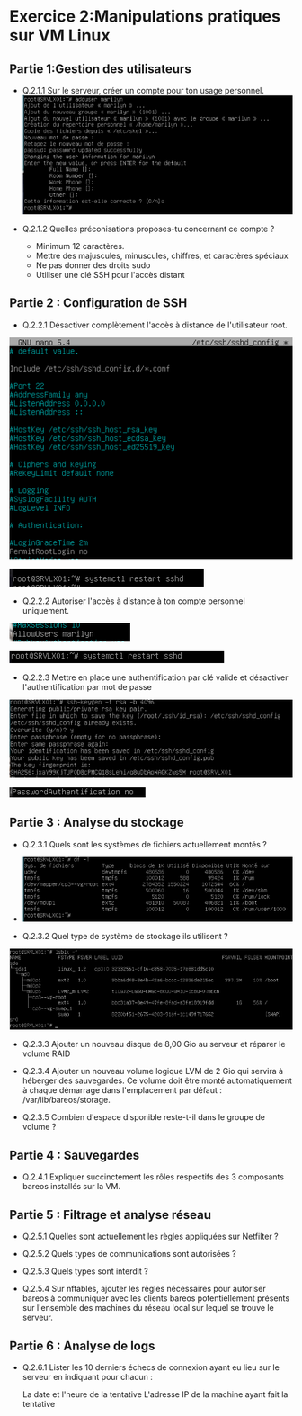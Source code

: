 # Exercice 2:Manipulations pratiques sur VM Linux

## Partie 1:Gestion des utilisateurs

 - Q.2.1.1 Sur le serveur, créer un compte pour ton usage personnel.
  ![Description de l'image](images/mdp.png)
   

 - Q.2.1.2 Quelles préconisations proposes-tu concernant ce compte ?

    - Minimum 12 caractères.
    - Mettre des majuscules, minuscules, chiffres, et caractères spéciaux
    - Ne pas donner des droits sudo
    - Utiliser une clé SSH pour l'accès distant


## Partie 2 : Configuration de SSH

 - Q.2.2.1 Désactiver complètement l'accès à distance de l'utilisateur root.

  ![Description de l'image]( images/root1.png)
  
  ![Description de l'image](images/root2.png)

- Q.2.2.2 Autoriser l'accès à distance à ton compte personnel uniquement.
  
 ![Description de l'image](images/root3.png)

 ![Description de l'image]( images/root4.png )

- Q.2.2.3 Mettre en place une authentification par clé valide et désactiver l'authentification par mot de passe
  
 ![Description de l'image](images/ssh1.png)

 ![Description de l'image](images/auth.png)
 
## Partie 3 : Analyse du stockage

- Q.2.3.1 Quels sont les systèmes de fichiers actuellement montés ?
- 
   ![Description de l'image](images/DF.png)

- Q.2.3.2 Quel type de système de stockage ils utilisent ?
  
 ![Description de l'image](images/lsblk.png)
 
- Q.2.3.3 Ajouter un nouveau disque de 8,00 Gio au serveur et réparer le volume RAID

- Q.2.3.4 Ajouter un nouveau volume logique LVM de 2 Gio qui servira à héberger des sauvegardes. Ce volume doit être monté automatiquement à chaque démarrage dans l'emplacement par défaut : /var/lib/bareos/storage.

- Q.2.3.5 Combien d'espace disponible reste-t-il dans le groupe de volume ?

## Partie 4 : Sauvegardes

- Q.2.4.1 Expliquer succinctement les rôles respectifs des 3 composants bareos installés sur la VM.

## Partie 5 : Filtrage et analyse réseau

- Q.2.5.1 Quelles sont actuellement les règles appliquées sur Netfilter ?

- Q.2.5.2 Quels types de communications sont autorisées ?

- Q.2.5.3 Quels types sont interdit ?

- Q.2.5.4 Sur nftables, ajouter les règles nécessaires pour autoriser bareos à communiquer avec les clients bareos potentiellement présents sur l'ensemble des machines du réseau local sur lequel se trouve le serveur.

## Partie 6 : Analyse de logs

- Q.2.6.1 Lister les 10 derniers échecs de connexion ayant eu lieu sur le serveur en indiquant pour chacun :

    La date et l'heure de la tentative
    L'adresse IP de la machine ayant fait la tentative

